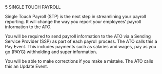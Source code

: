 5	SINGLE TOUCH PAYROLL

Single Touch Payroll (STP) is the next step in streamlining your payroll reporting. It will change the way you report your employees’ payroll information to the ATO.

You will be required to send payroll information to the ATO via a Sending Service Provider (SSP) as part of each payroll process. The ATO calls this a Pay Event. This includes payments such as salaries and wages, pay as you go (PAYG) withholding and super information.

You will be able to make corrections if you make a mistake. The ATO calls this an Update Event.
